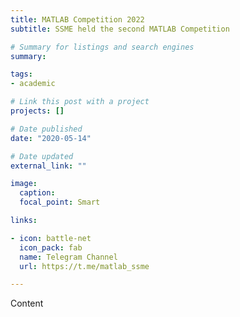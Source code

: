 ```yaml
---
title: MATLAB Competition 2022
subtitle: SSME held the second MATLAB Competition

# Summary for listings and search engines
summary:

tags:
- academic

# Link this post with a project
projects: []

# Date published
date: "2020-05-14"

# Date updated
external_link: ""

image:
  caption:
  focal_point: Smart

links:

- icon: battle-net
  icon_pack: fab
  name: Telegram Channel
  url: https://t.me/matlab_ssme

---
```

Content
